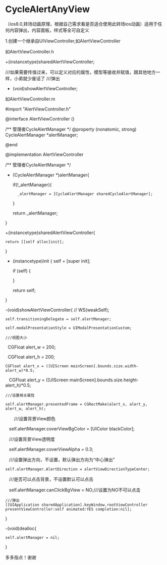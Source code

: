 # CycleAlertAnyView
（ios8.0,转场动画原理，根据自己需求看是否适合使用此转场ios动画）适用于任何内容弹出，内容面板，样式等全可自定义

1.创建一个继承自UIViewController,如AlertViewController

如AlertViewController.h

+(instancetype)sharedAlertViewController;

///如果需要传值过来，可以定义对应的属性，模型等接收并赋值，跟其他地方一样，小弟就少废话了
///弹出
- (void)showAlertViewController;

如AlertViewController.m

#import "AlertViewController.h"

@interface AlertViewController ()

/** 管理者CycleAlertManager */
@property (nonatomic, strong) CycleAlertManager  *alertManager;

@end

@implementation AlertViewController

/** 管理者CycleAlertManager */

- (CycleAlertManager *)alertManager{

    if(!_alertManager){
    
        _alertManager = [CycleAlertManager sharedCycleAlertManager];
        
    }
    
    return  _alertManager;

}

  +(instancetype)sharedAlertViewController{

    return [[self alloc]init];
    
}

- (instancetype)init
{
    self = [super init];
    
    if (self) {
 
    }

    return self;

}

-(void)showAlertViewController{
    // WS(weakSelf);
    
    self.transitioningDelegate = self.alertManager;
    
    self.modalPresentationStyle = UIModalPresentationCustom;
    
    ///视图大小
    
    CGFloat alert_w = 200;
    
    CGFloat alert_h = 200;
    
    CGFloat alert_x = ([UIScreen mainScreen].bounds.size.width-alert_w)*0.5;
    
    CGFloat alert_y = ([UIScreen mainScreen].bounds.size.height-alert_h)*0.5;

    ///设置相关属性

    self.alertManager.presentedFrame = CGRectMake(alert_x, alert_y, alert_w, alert_h);
    
    ///设置背景View颜色

    self.alertManager.coverViewBgColor = [UIColor blackColor];
    
    ///设置背景View透明度

    self.alertManager.coverViewAlpha = 0.3;
    
    ///设置弹出方向，不设置，默认弹出方向为“中心弹出”
    
    self.alertManager.AlertDirection = alertViewDirectionTypeCenter;
    
    ///是否可以点击背景，不设置默认可以点击
    
    self.alertManager.canClickBgView = NO;///设置为NO不可以点击
    
    ///弹出
    [[UIApplication sharedApplication].keyWindow.rootViewController presentViewController:self animated:YES completion:nil];
    
}

-(void)dealloc{

    self.alertManager = nil;
    
}

多多指点！谢谢
